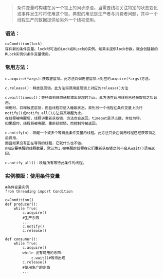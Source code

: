 > 条件变量时构建在另一个锁上的同步原语，当需要线程关注特定的状态变化或事件发生时将使用这个锁。典型的用法是生产者与消费者问题，其中一个线程生产的数据提供给另外一个线程使用。

### 语法：

```
c=Condition(lock)
穿件新的条件变量。lock时可选的Lock或RLock的实例。如果未提供lock参数，就会创建新的RLock实例供条件变量使用。
```

### 常用方法：

```
c.acquire(*args):获取底层锁。此方法将调用底层锁上对应的acquire(*args)方法。

c.release()：释放底层锁。此方法将调用底层锁上对应的release()方法

c.wait(timeout)：等待直到获取通知或出现超时为止。此方法在调用线程已经获取锁之后调用。
调用时，将释放底层锁，而且线程将进入睡眠状态，直到另一个线程在条件变量上执行notify()或notify_all()方法将其唤醒为止。
在线程被唤醒后，线程讲重新获取锁，方法也会返回。timeout是浮点数，单位为秒。
如果超时，线程将被唤醒，重新获取锁，而控制将被返回。

c.notify(n)：唤醒一个或多个等待此条件变量的线程。此方法只会在调用线程已经获取锁之后调用，
而且如果没有正在等待的线程，它就什么也不做。
n指定要唤醒的线程数量，默认为1.被唤醒的线程在它们重新获取锁之前不会从wait()调用返回。

c.notify_all()：唤醒所有等待此条件的线程。
```

### 实例模版：使用条件变量

```
#条件变量实例
from threading import Condition

c=Condition()
def producer():
    while True:
        c.acquire()
        #生产东西
        ...
        c.notify()
        c.release()

def consumer():
    while True:
        c.acquire()
        while 没有可用的东西:
            c.wait()#等待出现
        c.release()
        #使用生产的东西
        ...

```

>


